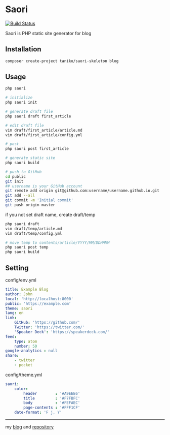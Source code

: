 # Saori
[![Build Status](https://travis-ci.org/taniko/saori.svg?branch=ci)](https://travis-ci.org/taniko/saori)

Saori is PHP static site generator for blog

## Installation
```sh
composer create-project taniko/saori-skeleton blog
```

## Usage
```sh
php saori

# initialize
php saori init

# generate draft file
php saori draft first_article

# edit draft file
vim draft/first_article/article.md
vim draft/first_article/config.yml

# post
php saori post first_article

# generate static site
php saori build

# push to GitHub
cd public
git init
## username is your GitHub account
git remote add origin git@github.com:username/username.github.io.git
git add --all
git commit -m 'Initial commit'
git push origin master
```

if you not set draft name, create draft/temp
```sh
php saori draft
vim draft/temp/article.md
vim draft/temp/config.yml

# move temp to contents/article/YYYY/MM/DDHHMM
php saori post temp
php saori build
```

## Setting
config/env.yml
```yml
title: Example Blog
author: John
local: 'http://localhost:8000'
public: 'https://example.com'
theme: saori
lang: en
link:
    GitHub: 'https://github.com/'
    Twitter: 'https://twitter.com/'
    'Speaker Deck': 'https://speakerdeck.com/'
feed:
    type: atom
    number: 50
google-analytics : null
share:
    - twitter
    - pocket
```

config/theme.yml
```yml
saori:
    color:
        header        : '#A9EEE6'
        title         : '#F7FBFC'
        body          : '#FEFAEC'
        page-contents : '#FFF1CF'
    date-format: 'F j, Y'
```

***
my [blog](https://taniko.github.io/) and [repository](https://github.com/taniko/blog)
